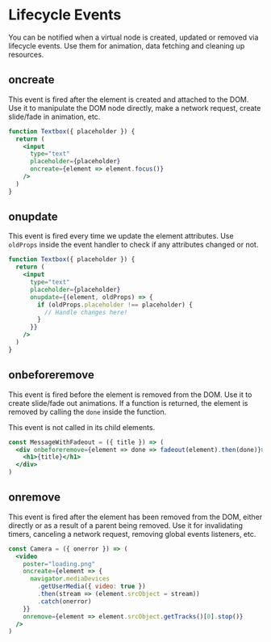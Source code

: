 # Lifecycle Events

You can be notified when a virtual node is created, updated or removed via lifecycle events. Use them for animation, data fetching and cleaning up resources.

## oncreate

This event is fired after the element is created and attached to the DOM. Use it to manipulate the DOM node directly, make a network request, create slide/fade in animation, etc.

```jsx
function Textbox({ placeholder }) {
  return (
    <input
      type="text"
      placeholder={placeholder}
      oncreate={element => element.focus()}
    />
  )
}
```

## onupdate

This event is fired every time we update the element attributes. Use `oldProps` inside the event handler to check if any attributes changed or not.

```jsx
function Textbox({ placeholder }) {
  return (
    <input
      type="text"
      placeholder={placeholder}
      onupdate={(element, oldProps) => {
        if (oldProps.placeholder !== placeholder) {
          // Handle changes here!
        }
      }}
    />
  )
}
```

## onbeforeremove

This event is fired before the element is removed from the DOM. Use it to create slide/fade out animations. If a function is returned, the element is removed by calling the `done` inside the function.

This event is not called in its child elements.

```jsx
const MessageWithFadeout = ({ title }) => (
  <div onbeforeremove={element => done => fadeout(element).then(done)}>
    <h1>{title}</h1>
  </div>
)
```

## onremove

This event is fired after the element has been removed from the DOM, either directly or as a result of a parent being removed. Use it for invalidating timers, canceling a network request, removing global events listeners, etc.

```jsx
const Camera = ({ onerror }) => (
  <video
    poster="loading.png"
    oncreate={element => {
      navigator.mediaDevices
        .getUserMedia({ video: true })
        .then(stream => (element.srcObject = stream))
        .catch(onerror)
    }}
    onremove={element => element.srcObject.getTracks()[0].stop()}
  />
)
```
